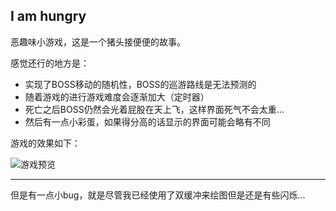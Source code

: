 ## I am hungry


恶趣味小游戏，这是一个猪头接便便的故事。


感觉还行的地方是：  

- 实现了BOSS移动的随机性，BOSS的巡游路线是无法预测的  
- 随着游戏的进行游戏难度会逐渐加大（定时器）
- 死亡之后BOSS仍然会光着屁股在天上飞，这样界面死气不会太重...
- 然后有一点小彩蛋，如果得分高的话显示的界面可能会略有不同

游戏的效果如下：

![游戏预览]()



------

但是有一点小bug，就是尽管我已经使用了双缓冲来绘图但是还是有些闪烁...


